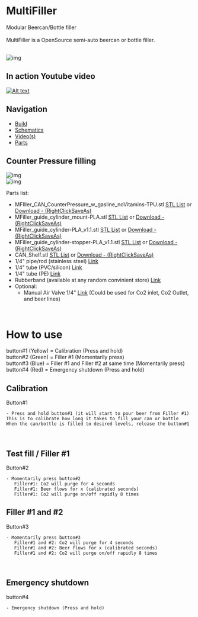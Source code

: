 # MultiFiller
Modular Beercan/Bottle filler </br></br>
MultiFiller is a OpenSource semi-auto beercan or bottle filler.</br></br>

![img](https://github.com/tedelm/MultiFiller/blob/main/img/mockup.png)

## In action Youtube video
[![Alt text](https://img.youtube.com/vi/LUoDoRMrJUI/0.jpg)](https://youtu.be/LUoDoRMrJUI)


## Navigation 

* [Build](https://github.com/tedelm/MultiFiller/blob/main/Build/README.md)
* [Schematics](https://github.com/tedelm/MultiFiller/blob/main/Schematics/README.md)
* [Video(s)](https://youtu.be/LUoDoRMrJUI)
* [Parts](https://github.com/tedelm/MultiFiller/blob/main/Parts/readme.md)

## Counter Pressure filling

![img](https://github.com/tedelm/MultiFiller/blob/main/img/mfiller_mockUp_counterpressure_06.JPG)</br>
![img](https://github.com/tedelm/MultiFiller/blob/main/img/mfiller_mockUp_counterpressure_07.JPG)</br>

Parts list:
- MFIller_CAN_CounterPressure_w_gasline_noVitamins-TPU.stl [STL List](https://github.com/tedelm/MultiFiller/tree/main/stl) or [Download - (RightClickSaveAs)](https://github.com/tedelm/MultiFiller/blob/main/stl/MFIller_CAN_CounterPressure_w_gasline_noVitamins-TPU.stl)
- MFiller_guide_cylinder_mount-PLA.stl  [STL List](https://github.com/tedelm/MultiFiller/tree/main/stl) or [Download - (RightClickSaveAs)](https://github.com/tedelm/MultiFiller/blob/main/stl/MFiller_guide_cylinder_mount-PLA.stl)
- MFiller_guide_cylinder-PLA_v1.1.stl  [STL List](https://github.com/tedelm/MultiFiller/tree/main/stl) or [Download - (RightClickSaveAs)](https://github.com/tedelm/MultiFiller/blob/main/stl/MFiller_guide_cylinder-PLA_v1.1.stl)
- MFiller_guide_cylinder-stopper-PLA_v1.1.stl   [STL List](https://github.com/tedelm/MultiFiller/tree/main/stl) or [Download - (RightClickSaveAs)](https://github.com/tedelm/MultiFiller/blob/main/stl/MFiller_guide_cylinder-stopper-PLA_v1.1.stl)
- CAN_Shelf.stl    [STL List](https://github.com/tedelm/MultiFiller/tree/main/stl) or [Download - (RightClickSaveAs)](https://github.com/tedelm/MultiFiller/blob/main/stl/CAN_Shelf.stl)
- 1/4" pipe/rod (stainless steel) [Link](https://www.maskindelen.se/product/rostfritt-ror-6x1)
- 1/4" tube (PVC/silicon) [Link](https://akvarieimporten.se/tillbehor/luftslang/pvc-luftslang-46-mm-transparent)
- 1/4" tube (PE) [Link](https://shop.humle.se/utrustning/slang/polyeten-pe/pe-slang-neutral-14-yd-per-meter)
- Rubberband (available at any random convinient store) [Link](https://www.clasohlson.com/se/Gummiband/p/Pr342290016)
- Optional:
    - Manual Air Valve 1/4" [Link](https://akvarieimporten.se/tillbehor/kopplingar-syresten/luftkran-i-plast-1-vags-for-luftslang-46-mm) (Could be used for Co2 inlet, Co2 Outlet, and beer lines)


</br>

# How to use
button#1 (Yellow) = Calibration (Press and hold)</br>
button#2 (Green)  = Filler #1 (Momentarily press)</br>
button#3 (Blue)   = Filler #1 and Filler #2 at same time (Momentarily press)</br>
button#4 (Red)    = Emergency shutdown (Press and hold)</br>

## Calibration
Button#1

    - Press and hold button#1 (it will start to pour beer from Filler #1)
    This is to calibrate how long it takes to fill your can or bottle
    When the can/bottle is filled to desired levels, release the button#1

</br>

## Test fill / Filler #1 
Button#2

    - Momentarily press button#2
       Filler#1: Co2 will purge for 4 seconds
       Filler#1: Beer flows for x (calibrated seconds)
       Filler#1: Co2 will purge on/off rapidly 8 times

## Filler #1 and #2
Button#3

    - Momentarily press button#3
       Filler#1 and #2: Co2 will purge for 4 seconds
       Filler#1 and #2: Beer flows for x (calibrated seconds)
       Filler#1 and #2: Co2 will purge on/off rapidly 8 times

</br>

## Emergency shutdown
button#4

    - Emergency shutdown (Press and hold)

</br>
